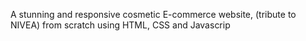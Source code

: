 A stunning and responsive cosmetic E-commerce website, (tribute to NIVEA) from scratch using HTML, CSS and Javascrip
